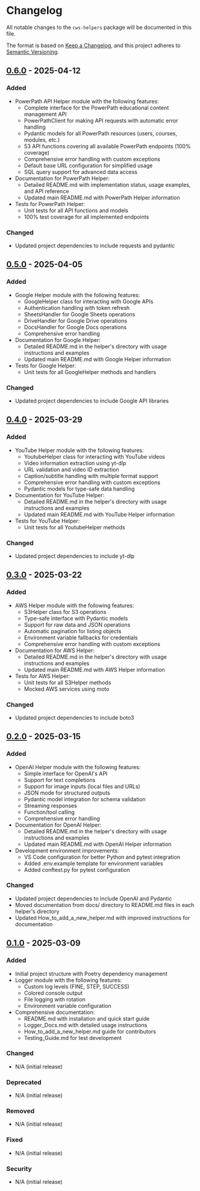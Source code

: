 # Changelog

All notable changes to the `cws-helpers` package will be documented in this file.

The format is based on [Keep a Changelog](https://keepachangelog.com/en/1.0.0/),
and this project adheres to [Semantic Versioning](https://semver.org/spec/v2.0.0.html).

## [0.6.0] - 2025-04-12

### Added
- PowerPath API Helper module with the following features:
  - Complete interface for the PowerPath educational content management API
  - PowerPathClient for making API requests with automatic error handling
  - Pydantic models for all PowerPath resources (users, courses, modules, etc.)
  - 53 API functions covering all available PowerPath endpoints (100% coverage)
  - Comprehensive error handling with custom exceptions
  - Default base URL configuration for simplified usage
  - SQL query support for advanced data access
- Documentation for PowerPath Helper:
  - Detailed README.md with implementation status, usage examples, and API reference
  - Updated main README.md with PowerPath Helper information
- Tests for PowerPath Helper:
  - Unit tests for all API functions and models
  - 100% test coverage for all implemented endpoints

### Changed
- Updated project dependencies to include requests and pydantic

## [0.5.0] - 2025-04-05

### Added
- Google Helper module with the following features:
  - GoogleHelper class for interacting with Google APIs
  - Authentication handling with token refresh
  - SheetsHandler for Google Sheets operations
  - DriveHandler for Google Drive operations
  - DocsHandler for Google Docs operations
  - Comprehensive error handling
- Documentation for Google Helper:
  - Detailed README.md in the helper's directory with usage instructions and examples
  - Updated main README.md with Google Helper information
- Tests for Google Helper:
  - Unit tests for all GoogleHelper methods and handlers

### Changed
- Updated project dependencies to include Google API libraries

## [0.4.0] - 2025-03-29

### Added
- YouTube Helper module with the following features:
  - YoutubeHelper class for interacting with YouTube videos
  - Video information extraction using yt-dlp
  - URL validation and video ID extraction
  - Caption/subtitle handling with multiple format support
  - Comprehensive error handling with custom exceptions
  - Pydantic models for type-safe data handling
- Documentation for YouTube Helper:
  - Detailed README.md in the helper's directory with usage instructions and examples
  - Updated main README.md with YouTube Helper information
- Tests for YouTube Helper:
  - Unit tests for all YoutubeHelper methods

### Changed
- Updated project dependencies to include yt-dlp

## [0.3.0] - 2025-03-22

### Added
- AWS Helper module with the following features:
  - S3Helper class for S3 operations
  - Type-safe interface with Pydantic models
  - Support for raw data and JSON operations
  - Automatic pagination for listing objects
  - Environment variable fallbacks for credentials
  - Comprehensive error handling with custom exceptions
- Documentation for AWS Helper:
  - Detailed README.md in the helper's directory with usage instructions and examples
  - Updated main README.md with AWS Helper information
- Tests for AWS Helper:
  - Unit tests for all S3Helper methods
  - Mocked AWS services using moto

### Changed
- Updated project dependencies to include boto3

## [0.2.0] - 2025-03-15

### Added
- OpenAI Helper module with the following features:
  - Simple interface for OpenAI's API
  - Support for text completions
  - Support for image inputs (local files and URLs)
  - JSON mode for structured outputs
  - Pydantic model integration for schema validation
  - Streaming responses
  - Function/tool calling
  - Comprehensive error handling
- Documentation for OpenAI Helper:
  - Detailed README.md in the helper's directory with usage instructions and examples
  - Updated main README.md with OpenAI Helper information
- Development environment improvements:
  - VS Code configuration for better Python and pytest integration
  - Added .env.example template for environment variables
  - Added conftest.py for pytest configuration

### Changed
- Updated project dependencies to include OpenAI and Pydantic
- Moved documentation from docs/ directory to README.md files in each helper's directory
- Updated How_to_add_a_new_helper.md with improved instructions for documentation

## [0.1.0] - 2025-03-09

### Added
- Initial project structure with Poetry dependency management
- Logger module with the following features:
  - Custom log levels (FINE, STEP, SUCCESS)
  - Colored console output
  - File logging with rotation
  - Environment variable configuration
- Comprehensive documentation:
  - README.md with installation and quick start guide
  - Logger_Docs.md with detailed usage instructions
  - How_to_add_a_new_helper.md guide for contributors
  - Testing_Guide.md for test development

### Changed
- N/A (initial release)

### Deprecated
- N/A (initial release)

### Removed
- N/A (initial release)

### Fixed
- N/A (initial release)

### Security
- N/A (initial release)

[0.6.0]: https://github.com/caseywschmid/cws-helpers/compare/v0.5.0...v0.6.0
[0.5.0]: https://github.com/caseywschmid/cws-helpers/compare/v0.4.0...v0.5.0
[0.4.0]: https://github.com/caseywschmid/cws-helpers/compare/v0.3.0...v0.4.0
[0.3.0]: https://github.com/caseywschmid/cws-helpers/compare/v0.2.0...v0.3.0
[0.2.0]: https://github.com/caseywschmid/cws-helpers/compare/v0.1.0...v0.2.0
[0.1.0]: https://github.com/caseywschmid/cws-helpers/releases/tag/v0.1.0 